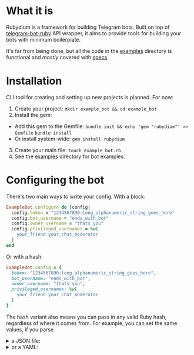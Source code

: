 # What it is
Rubydium is a framework for building Telegram bots.
Built on top of [telegram-bot-ruby](https://github.com/atipugin/telegram-bot-ruby) API wrapper, it aims to provide tools for building your bots with minimum boilerplate.

It's far from being done, but all the code in the [examples](example/) directory is functional and *mostly* covered with [specs](spec/rubydium/).

# Installation
CLI tool for creating and setting up new projects is planned. For now:

1. Create your project:
`mkdir example_bot && cd example_bot`
2. Install the gem:
- Add this gem to the Gemfile:
`bundle init && echo 'gem "rubydium"' >> Gemfile`
`bundle install`
- Or install system-wide:
`gem install rubydium`
3. Create your main file:
`touch example_bot.rb`
4. See the [examples](example/) directory for bot examples.

# Configuring the bot
There's two main ways to write your config. With a block:
```ruby
ExampleBot.configure do |config|
  config.token = "1234567890:long_alphanumeric_string_goes_here"
  config.bot_username = "ends_with_bot"
  config.owner_username = "thats_you"
  config.privileged_usernames = %w[
    your_friend your_chat_moderator
  ]
end
```
Or with a hash:
```ruby
ExampleBot.config = {
  token: "1234567890:long_alphanumeric_string_goes_here",
  bot_username: "ends_with_bot",
  owner_username: "thats_you",
  privileged_usernames: %w[
    your_friend your_chat_moderator
  ]
}
```
The hash variant also means you can pass in any valid Ruby hash, regardless of where it comes from. For example, you can set the same values, if you parse
<details>
  <summary>a JSON file:</summary>

  `example_bot/config.json`:
  ```json
  {
    "token": "1234567890:long_alphanumeric_string_goes_here",
    "bot_username": "ends_with_bot",
    "owner_username": "thats_you",
    "privileged_usernames": [
      "your_friend",
      "your_chat_moderator"
    ]
  }
  ```
  `example_bot/example_bot.rb`:
  ```ruby
  require "json"
  ExampleBot.config = JSON.load_file("./config.json")
  ```
</details>

<details>
  <summary>or a YAML:</summary>

  `example_bot/config.yaml`
  ```yaml
  token: 1234567890:long_alphanumeric_string_goes_here
  bot_username: ends_with_bot
  owner_username: thats_you
  privileged_usernames:
  - your_friend
  - your_chat_moderator
  ```
  `example_bot/example_bot.rb`:
  ```ruby
  require "yaml"
  ExampleBot.config = YAML.load_file("./config.yaml")
  ```
</details>
